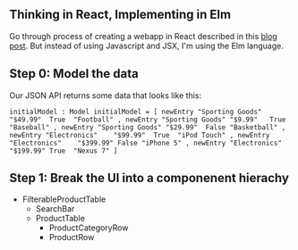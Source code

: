 ## Thinking in React, Implementing in Elm
Go through process of creating a webapp in React described in this [blog post](https://facebook.github.io/react/docs/thinking-in-react.html).
But instead of using Javascript and JSX, I'm using the Elm language.

## Step 0: Model the data
Our JSON API returns some data that looks like this:

``
initialModel : Model
initialModel =
  [ newEntry "Sporting Goods" "$49.99"  True  "Football"
  , newEntry "Sporting Goods" "$9.99"   True  "Baseball"
  , newEntry "Sporting Goods" "$29.99"  False "Basketball"
  , newEntry "Electronics"    "$99.99"  True  "iPod Touch"
  , newEntry "Electronics"    "$399.99" False "iPhone 5"
  , newEntry "Electronics"    "$199.99" True  "Nexus 7"
  ]
``

## Step 1: Break the UI into a componenent hierachy
- FilterableProductTable
  - SearchBar
  - ProductTable
    - ProductCategoryRow
    - ProductRow


